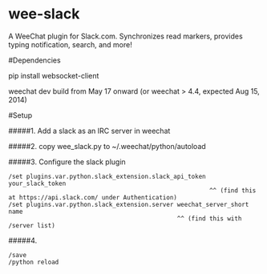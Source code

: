 wee-slack
=========

A WeeChat plugin for Slack.com. Synchronizes read markers, provides typing notification, search, and more!


#Dependencies

pip install websocket-client

weechat dev build from May 17 onward (or weechat > 4.4, expected Aug 15, 2014)

#Setup

#####1. Add a slack as an IRC server in weechat

#####2. copy wee_slack.py to ~/.weechat/python/autoload

#####3. Configure the slack plugin


    /set plugins.var.python.slack_extension.slack_api_token your_slack_token
                                                            ^^ (find this at https://api.slack.com/ under Authentication)
    /set plugins.var.python.slack_extension.server weechat_server_short name
                                                   ^^ (find this with /server list)

#####4.
    
    /save
    /python reload
    
